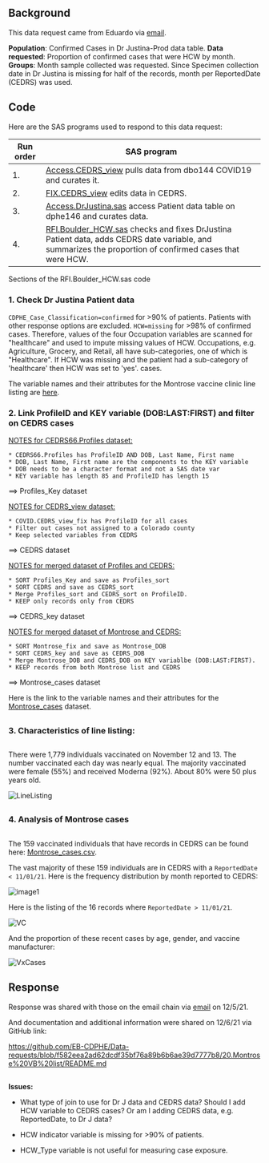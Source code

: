 ## Background 
This data request came from Eduardo via [email](./Documents/Email_request_120321.pdf).  

**Population**: Confirmed Cases in Dr Justina-Prod data table.   **Data requested**: Proportion of confirmed cases that were HCW by month.   **Groups**: Month sample collected was requested. Since Specimen collection date in Dr Justina is missing for half of the records, month per ReportedDate (CEDRS) was used. 


## Code
Here are the SAS programs used to respond to this data request:

|Run order|SAS program|
|---------|-----------|
|1.|[Access.CEDRS_view](../0.Universal/SAS%20code/Access.CEDRS_view.sas) pulls data from dbo144 COVID19 and curates it.|
|2.|[FIX.CEDRS_view](../0.Universal/SAS%20code/Fix.CEDRS_view.sas) edits data in CEDRS.|
|3.|[Access.DrJustina.sas](../0.Universal/SAS%20code/Access.DrJustina_prod.sas) access Patient data table on dphe146 and curates data.
|4.|[RFI.Boulder_HCW.sas](./SAS/RFI.Boulder_HCW.sas) checks and fixes DrJustina Patient data, adds CEDRS date variable, and summarizes the proportion of confirmed cases that were HCW.|

Sections of the RFI.Boulder_HCW.sas code

### **1. Check Dr Justina Patient data**

`CDPHE_Case_Classification=confirmed` for >90% of patients. Patients with other response options are excluded. `HCW=missing` for >98% of confirmed cases. Therefore, values of the four Occupation variables are scanned for "healthcare" and used to impute missing values of HCW. Occupations, e.g. Agriculture, Grocery, and Retail, all have sub-categories, one of which is "Healthcare". If HCW was missing and the patient had a sub-category of 'healthcare' then HCW was set to 'yes'.
cases.

The variable names and their attributes for the Montrose vaccine clinic line listing are [here](./Documents/PROC_Contents.Montrose_Fix.pdf). 


### **2. Link ProfileID and KEY variable (DOB:LAST:FIRST) and filter on CEDRS cases**


<u>NOTES for CEDRS66.Profiles dataset:</u>
````
* CEDRS66.Profiles has ProfileID AND DOB, Last Name, First name
* DOB, Last Name, First name are the components to the KEY variable
* DOB needs to be a character format and not a SAS date var
* KEY variable has length 85 and ProfileID has length 15
````
   ==>  Profiles_Key dataset

<u>NOTES for CEDRS_view dataset:</u>
````
* COVID.CEDRS_view_fix has ProfileID for all cases
* Filter out cases not assigned to a Colorado county
* Keep selected variables from CEDRS
````
  ==>  CEDRS dataset

<u>NOTES for merged dataset of Profiles and CEDRS:</u>
````
* SORT Profiles_Key and save as Profiles_sort
* SORT CEDRS and save as CEDRS_sort
* Merge Profiles_sort and CEDRS_sort on ProfileID.
* KEEP only records only from CEDRS 
````
   ==>  CEDRS_key  dataset

<u>NOTES for merged dataset of Montrose and CEDRS:</u>
````
* SORT Montrose_fix and save as Montrose_DOB
* SORT CEDRS_key and save as CEDRS_DOB
* Merge Montrose_DOB and CEDRS_DOB on KEY variablbe (DOB:LAST:FIRST).
* KEEP records from both Montrose list and CEDRS 
````
   ==>  Montrose_cases  dataset

Here is the link to the variable names and their attributes for the [Montrose_cases](./Documents/PROC_Contents.Montrose_Cases.pdf) dataset.

##
### **3. Characteristics of line listing:**
##
There were 1,779 individuals vaccinated on November 12 and 13. The number vaccinated each day was nearly equal. The majority vaccinated were female (55%) and received Moderna (92%). About 80% were 50 plus years old.

![LineListing](./Images/Vaccinated.png)

##
### **4. Analysis of Montrose cases**
##
The 159 vaccinated individuals that have records in CEDRS can be found here: [Montrose_cases.csv](Output%20data/Montrose_cases.csv). 

The vast majority of these 159 individuals are in CEDRS with a `ReportedDate < 11/01/21`. Here is the frequency distribution by month reported to CEDRS:

![image1](Images/PriorCases2.jpg)

Here is the listing of the 16 records where `ReportedDate > 11/01/21`. 

![VC](Images/VaccinatedCases2.png)


And the proportion of these recent cases by age, gender, and vaccine manufacturer:

![VxCases](Images/VxCasesFreq2.png)

## Response
Response was shared with those on the email chain via [email](Documents/Email_response_120521.pdf) on 12/5/21.  

And documentation and additional information were shared on 12/6/21 via GitHub link:

https://github.com/EB-CDPHE/Data-requests/blob/f582eea2ad62dcdf35bf76a89b6b6ae39d7777b8/20.Montrose%20VB%20list/README.md


##
**Issues:**
* What type of join to use for Dr J data and CEDRS data? Should I add HCW variable to CEDRS cases? Or am I adding CEDRS data, e.g. ReportedDate, to Dr J data?

* HCW indicator variable is missing for >90% of patients.

* HCW_Type variable is not useful for measuring case exposure.


